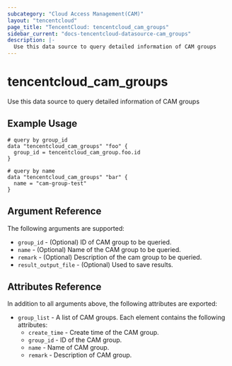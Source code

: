 ```yaml
---
subcategory: "Cloud Access Management(CAM)"
layout: "tencentcloud"
page_title: "TencentCloud: tencentcloud_cam_groups"
sidebar_current: "docs-tencentcloud-datasource-cam_groups"
description: |-
  Use this data source to query detailed information of CAM groups
---
```


# tencentcloud_cam_groups

Use this data source to query detailed information of CAM groups

## Example Usage

```hcl
# query by group_id
data "tencentcloud_cam_groups" "foo" {
  group_id = tencentcloud_cam_group.foo.id
}

# query by name
data "tencentcloud_cam_groups" "bar" {
  name = "cam-group-test"
}
```

## Argument Reference

The following arguments are supported:

* `group_id` - (Optional) ID of CAM group to be queried.
* `name` - (Optional) Name of the CAM group to be queried.
* `remark` - (Optional) Description of the cam group to be queried.
* `result_output_file` - (Optional) Used to save results.

## Attributes Reference

In addition to all arguments above, the following attributes are exported:

* `group_list` - A list of CAM groups. Each element contains the following attributes:
  * `create_time` - Create time of the CAM group.
  * `group_id` - ID of the CAM group.
  * `name` - Name of CAM group.
  * `remark` - Description of CAM group.



